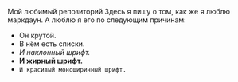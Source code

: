Мой любимый репозиторий
Здесь я пишу о том, как же я люблю маркдаун.
А люблю я его по следующим причинам:
 - Он крутой.
 - В нём есть списки.
 - *И наклонный шрифт.*
 - **И жирный шрифт.**
 - `И красивый моноширинный шрифт.`
